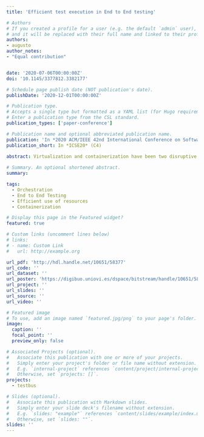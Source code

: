 ```yaml
---
title: 'Efficient test execution in End to End testing'

# Authors
# If you created a profile for a user (e.g. the default `admin` user), write the username (folder name) here
# and it will be replaced with their full name and linked to their profile.
authors:
- augusto
author_notes:
- "Equal contribution"


date: '2020-07-06T00:00:00Z'
doi: '10.1145/3377812.3382177'

# Schedule page publish date (NOT publication's date).
publishDate: '2020-12-01T00:00:00Z'

# Publication type.
# Accepts a single type but formatted as a YAML list (for Hugo requirements).
# Enter a publication type from the CSL standard.
publication_types: ['paper-conference']

# Publication name and optional abbreviated publication name.
publication: 'In *2020 ACM/IEEE 42nd International Conference on Software Engineering: Companion, ICSE-Companion 2020, Seoul, South Korea*'
publication_short: In *ICSE20* (C4)
 
abstract: Virtualization and containerization have been two disruptive technologies in the past few years. Both technologies have allowed isolating the applications with fewer resources and have impacted fields such as Software Testing. In the field of testing, the execution of the containerized/virtualized test suite has achieved great savings, but when the complexity increases or the cost of deployment rises, there are open challenges like the efficient execution of End to End (E2E) test suites. This paper proposes a research problem and a feasible solution that looks to improve resource usage in the E2E tests, towards smart resource identification and a proper organization of its execution in order to achieve efficient and effective resource usage. The resources are characterized by a series of attributes that provide information about the resource and its usage during the E2E testing phase. The test cases are grouped and scheduled with the resources (i.e. parallelized in the same machine or executed in a fixed arrangement), achieving an efficient test suite execution and reducing its total cost/time.

# Summary. An optional shortened abstract.
summary: 

tags:
  - Orchestration 
  - End to End Testing
  - Efficient use of resources
  - Containerization

# Display this page in the Featured widget?
featured: true

# Custom links (uncomment lines below)
# links:
# - name: Custom Link
#   url: http://example.org

url_pdf: 'http://hdl.handle.net/10651/58377'
url_code: ''
url_dataset: ''
url_poster: 'https://digibuo.uniovi.es/dspace/bitstream/handle/10651/58377/2020_07_ICSE20_RETORCH_Poster.pdf?sequence=6&isAllowed=y'
url_project: ''
url_slides: ''
url_source: ''
url_video: ''

# Featured image
# To use, add an image named `featured.jpg/png` to your page's folder.
image:
  caption: ''
  focal_point: ''
  preview_only: false

# Associated Projects (optional).
#   Associate this publication with one or more of your projects.
#   Simply enter your project's folder or file name without extension.
#   E.g. `internal-project` references `content/project/internal-project/index.md`.
#   Otherwise, set `projects: []`.
projects:
  - testbus

# Slides (optional).
#   Associate this publication with Markdown slides.
#   Simply enter your slide deck's filename without extension.
#   E.g. `slides: "example"` references `content/slides/example/index.md`.
#   Otherwise, set `slides: ""`.
slides: '' 
---
```



